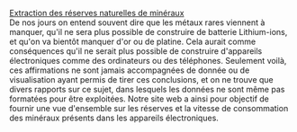 [Extraction des réserves naturelles de minéraux](https://github.com/asolayman/DataViz-World-ressources)   
De nos jours on entend souvent dire que les métaux rares viennent à manquer, qu'il ne sera plus possible de construire de batterie Lithium-ions, et qu'on va bientôt manquer d'or ou de platine. Cela aurait comme conséquences qu'il ne serait plus possible de construire d'appareils électroniques comme des ordinateurs ou des téléphones. Seulement voilà, ces affirmations ne sont jamais accompagnées de donnée ou de visualisation ayant permis de tirer ces conclusions, et on ne trouve que divers rapports sur ce sujet, dans lesquels les données ne sont même pas formatées pour être exploitées. 
Notre site web a ainsi pour objectif de fournir une vue d'ensemble sur les réserves et la vitesse de consommation des minéraux présents dans les appareils électroniques.